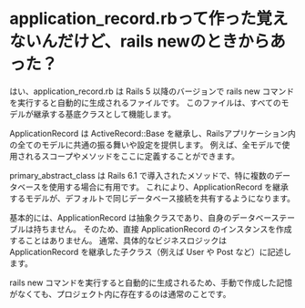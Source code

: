 # application_record.rbって作った覚えないんだけど、rails newのときからあった？

はい、application_record.rb は Rails 5 以降のバージョンで rails new コマンドを実行すると自動的に生成されるファイルです。
このファイルは、すべてのモデルが継承する基底クラスとして機能します。

ApplicationRecord は ActiveRecord::Base を継承し、Railsアプリケーション内の全てのモデルに共通の振る舞いや設定を提供します。
例えば、全モデルで使用されるスコープやメソッドをここに定義することができます。

primary_abstract_class は Rails 6.1 で導入されたメソッドで、特に複数のデータベースを使用する場合に有用です。
これにより、ApplicationRecord を継承するモデルが、デフォルトで同じデータベース接続を共有するようになります。

基本的には、ApplicationRecord は抽象クラスであり、自身のデータベーステーブルは持ちません。
そのため、直接 ApplicationRecord のインスタンスを作成することはありません。
通常、具体的なビジネスロジックは ApplicationRecord を継承した子クラス（例えば User や Post など）に記述します。

rails new コマンドを実行すると自動的に生成されるため、手動で作成した記憶がなくても、プロジェクト内に存在するのは通常のことです。
